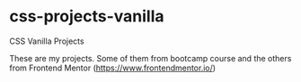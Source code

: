 # css-projects-vanilla
CSS Vanilla Projects

These are my projects. Some of them from bootcamp course and the others from Frontend Mentor (https://www.frontendmentor.io/)

